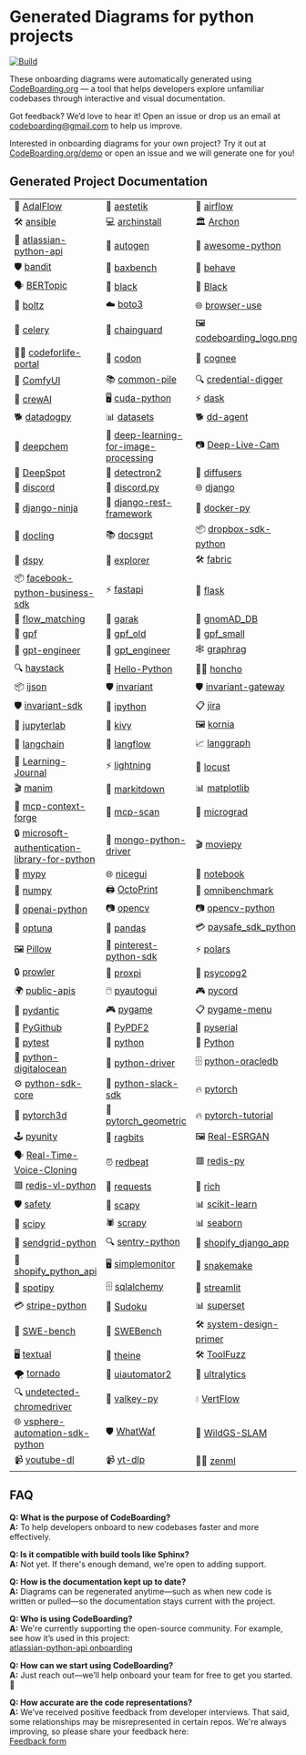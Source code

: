 # Generated Diagrams for python projects
<a href="https://www.python.org/">
    <img alt="Build" src="https://img.shields.io/badge/python-3x-blue">
    
</a>

These onboarding diagrams were automatically generated using [CodeBoarding.org](https://codeboarding.org) — a tool that helps developers explore unfamiliar codebases through interactive and visual documentation.

Got feedback? We’d love to hear it! Open an issue or drop us an email at [codeboarding@gmail.com](mailto:codeboarding@gmail.com) to help us improve.

Interested in onboarding diagrams for your own project? Try it out at [CodeBoarding.org/demo](https://codeboarding.org/demo) or open an issue and we will generate one for you!


## Generated Project Documentation

<table>
  <tr>
    <td>🌊 <a href="AdalFlow/on_boarding.md">AdalFlow</a></td>
    <td>🎨 <a href="aestetik/on_boarding.md">aestetik</a></td>
    <td>🐍 <a href="airflow/on_boarding.md">airflow</a></td>
  </tr>
  <tr>
    <td>🛠️ <a href="ansible/on_boarding.md">ansible</a></td>
    <td>💻 <a href="archinstall/on_boarding.md">archinstall</a></td>
    <td>🏛️ <a href="Archon/on_boarding.md">Archon</a></td>
  </tr>
  <tr>
    <td>🔗 <a href="atlassian-python-api/on_boarding.md">atlassian-python-api</a></td>
    <td>🤖 <a href="autogen/on_boarding.md">autogen</a></td>
    <td>🌟 <a href="awesome-python/on_boarding.md">awesome-python</a></td>
  </tr>
  <tr>
    <td>🛡️ <a href="bandit/on_boarding.md">bandit</a></td>
    <td>🧪 <a href="baxbench/on_boarding.md">baxbench</a></td>
    <td>🧪 <a href="behave/on_boarding.md">behave</a></td>
  </tr>
  <tr>
    <td>🗣️ <a href="BERTopic/on_boarding.md">BERTopic</a></td>
    <td>🖤 <a href="black/on_boarding.md">black</a></td>
    <td>🖤 <a href="Black/on_boarding.md">Black</a></td>
  </tr>
  <tr>
    <td>🧬 <a href="boltz/on_boarding.md">boltz</a></td>
    <td>☁️ <a href="boto3/on_boarding.md">boto3</a></td>
    <td>🌐 <a href="browser-use/on_boarding.md">browser-use</a></td>
  </tr>
  <tr>
    <td>🎯 <a href="celery/on_boarding.md">celery</a></td>
    <td>🔗 <a href="chainguard/on_boarding.md">chainguard</a></td>
    <td>🖼️ <a href="codeboarding_logo.png/on_boarding.md">codeboarding_logo.png</a></td>
  </tr>
  <tr>
    <td>👩‍🏫 <a href="codeforlife-portal/on_boarding.md">codeforlife-portal</a></td>
    <td>🧬 <a href="codon/on_boarding.md">codon</a></td>
    <td>🧠 <a href="cognee/on_boarding.md">cognee</a></td>
  </tr>
  <tr>
    <td>🎨 <a href="ComfyUI/on_boarding.md">ComfyUI</a></td>
    <td>📚 <a href="common-pile/on_boarding.md">common-pile</a></td>
    <td>🔍 <a href="credential-digger/on_boarding.md">credential-digger</a></td>
  </tr>
  <tr>
    <td>🤝 <a href="crewAI/on_boarding.md">crewAI</a></td>
    <td>🖥️ <a href="cuda-python/on_boarding.md">cuda-python</a></td>
    <td>⚡ <a href="dask/on_boarding.md">dask</a></td>
  </tr>
  <tr>
    <td>🐕 <a href="datadogpy/on_boarding.md">datadogpy</a></td>
    <td>📊 <a href="datasets/on_boarding.md">datasets</a></td>
    <td>🐕 <a href="dd-agent/on_boarding.md">dd-agent</a></td>
  </tr>
  <tr>
    <td>🧪 <a href="deepchem/on_boarding.md">deepchem</a></td>
    <td>🧠 <a href="deep-learning-for-image-processing/on_boarding.md">deep-learning-for-image-processing</a></td>
    <td>📷 <a href="Deep-Live-Cam/on_boarding.md">Deep-Live-Cam</a></td>
  </tr>
  <tr>
    <td>🧬 <a href="DeepSpot/on_boarding.md">DeepSpot</a></td>
    <td>🤖 <a href="detectron2/on_boarding.md">detectron2</a></td>
    <td>🎨 <a href="diffusers/on_boarding.md">diffusers</a></td>
  </tr>
  <tr>
    <td>💬 <a href="discord/on_boarding.md">discord</a></td>
    <td>💬 <a href="discord.py/on_boarding.md">discord.py</a></td>
    <td>🌐 <a href="django/on_boarding.md">django</a></td>
  </tr>
  <tr>
    <td>🦸 <a href="django-ninja/on_boarding.md">django-ninja</a></td>
    <td>🔗 <a href="django-rest-framework/on_boarding.md">django-rest-framework</a></td>
    <td>🐳 <a href="docker-py/on_boarding.md">docker-py</a></td>
  </tr>
  <tr>
    <td>📄 <a href="docling/on_boarding.md">docling</a></td>
    <td>📚 <a href="docsgpt/on_boarding.md">docsgpt</a></td>
    <td>📦 <a href="dropbox-sdk-python/on_boarding.md">dropbox-sdk-python</a></td>
  </tr>
  <tr>
    <td>🧠 <a href="dspy/on_boarding.md">dspy</a></td>
    <td>🧭 <a href="explorer/on_boarding.md">explorer</a></td>
    <td>🛠️ <a href="fabric/on_boarding.md">fabric</a></td>
  </tr>
  <tr>
    <td>📦 <a href="facebook-python-business-sdk/on_boarding.md">facebook-python-business-sdk</a></td>
    <td>⚡ <a href="fastapi/on_boarding.md">fastapi</a></td>
    <td>🍶 <a href="flask/on_boarding.md">flask</a></td>
  </tr>
  <tr>
    <td>🔀 <a href="flow_matching/on_boarding.md">flow_matching</a></td>
    <td>👾 <a href="garak/on_boarding.md">garak</a></td>
    <td>🧬 <a href="gnomAD_DB/on_boarding.md">gnomAD_DB</a></td>
  </tr>
  <tr>
    <td>🧬 <a href="gpf/on_boarding.md">gpf</a></td>
    <td>🧬 <a href="gpf_old/on_boarding.md">gpf_old</a></td>
    <td>🧬 <a href="gpf_small/on_boarding.md">gpf_small</a></td>
  </tr>
  <tr>
    <td>🤖 <a href="gpt-engineer/on_boarding.md">gpt-engineer</a></td>
    <td>🤖 <a href="gpt_engineer/on_boarding.md">gpt_engineer</a></td>
    <td>🕸️ <a href="graphrag/on_boarding.md">graphrag</a></td>
  </tr>
  <tr>
    <td>🔍 <a href="haystack/on_boarding.md">haystack</a></td>
    <td>👋 <a href="Hello-Python/on_boarding.md">Hello-Python</a></td>
    <td>👨‍💻 <a href="honcho/on_boarding.md">honcho</a></td>
  </tr>
  <tr>
    <td>📦 <a href="ijson/on_boarding.md">ijson</a></td>
    <td>🛡️ <a href="invariant/on_boarding.md">invariant</a></td>
    <td>🛡️ <a href="invariant-gateway/on_boarding.md">invariant-gateway</a></td>
  </tr>
  <tr>
    <td>🛡️ <a href="invariant-sdk/on_boarding.md">invariant-sdk</a></td>
    <td>🐍 <a href="ipython/on_boarding.md">ipython</a></td>
    <td>📋 <a href="jira/on_boarding.md">jira</a></td>
  </tr>
  <tr>
    <td>📓 <a href="jupyterlab/on_boarding.md">jupyterlab</a></td>
    <td>📱 <a href="kivy/on_boarding.md">kivy</a></td>
    <td>🖼️ <a href="kornia/on_boarding.md">kornia</a></td>
  </tr>
  <tr>
    <td>🔗 <a href="langchain/on_boarding.md">langchain</a></td>
    <td>🔄 <a href="langflow/on_boarding.md">langflow</a></td>
    <td>📈 <a href="langgraph/on_boarding.md">langgraph</a></td>
  </tr>
  <tr>
    <td>📓 <a href="Learning-Journal/on_boarding.md">Learning-Journal</a></td>
    <td>⚡ <a href="lightning/on_boarding.md">lightning</a></td>
    <td>🦗 <a href="locust/on_boarding.md">locust</a></td>
  </tr>
  <tr>
    <td>🎬 <a href="manim/on_boarding.md">manim</a></td>
    <td>📝 <a href="markitdown/on_boarding.md">markitdown</a></td>
    <td>📊 <a href="matplotlib/on_boarding.md">matplotlib</a></td>
  </tr>
  <tr>
    <td>🔧 <a href="mcp-context-forge/on_boarding.md">mcp-context-forge</a></td>
    <td>🔎 <a href="mcp-scan/on_boarding.md">mcp-scan</a></td>
    <td>🧠 <a href="micrograd/on_boarding.md">micrograd</a></td>
  </tr>
  <tr>
    <td>🔒 <a href="microsoft-authentication-library-for-python/on_boarding.md">microsoft-authentication-library-for-python</a></td>
    <td>🍃 <a href="mongo-python-driver/on_boarding.md">mongo-python-driver</a></td>
    <td>🎬 <a href="moviepy/on_boarding.md">moviepy</a></td>
  </tr>
  <tr>
    <td>📝 <a href="mypy/on_boarding.md">mypy</a></td>
    <td>🌐 <a href="nicegui/on_boarding.md">nicegui</a></td>
    <td>📓 <a href="notebook/on_boarding.md">notebook</a></td>
  </tr>
  <tr>
    <td>🔢 <a href="numpy/on_boarding.md">numpy</a></td>
    <td>🖨️ <a href="OctoPrint/on_boarding.md">OctoPrint</a></td>
    <td>🧪 <a href="omnibenchmark/on_boarding.md">omnibenchmark</a></td>
  </tr>
  <tr>
    <td>🤖 <a href="openai-python/on_boarding.md">openai-python</a></td>
    <td>📷 <a href="opencv/on_boarding.md">opencv</a></td>
    <td>📷 <a href="opencv-python/on_boarding.md">opencv-python</a></td>
  </tr>
  <tr>
    <td>🎯 <a href="optuna/on_boarding.md">optuna</a></td>
    <td>🐼 <a href="pandas/on_boarding.md">pandas</a></td>
    <td>💳 <a href="paysafe_sdk_python/on_boarding.md">paysafe_sdk_python</a></td>
  </tr>
  <tr>
    <td>🖼️ <a href="Pillow/on_boarding.md">Pillow</a></td>
    <td>📌 <a href="pinterest-python-sdk/on_boarding.md">pinterest-python-sdk</a></td>
    <td>⚡ <a href="polars/on_boarding.md">polars</a></td>
  </tr>
  <tr>
    <td>🔒 <a href="prowler/on_boarding.md">prowler</a></td>
    <td>🔌 <a href="proxpi/on_boarding.md">proxpi</a></td>
    <td>🐘 <a href="psycopg2/on_boarding.md">psycopg2</a></td>
  </tr>
  <tr>
    <td>🌍 <a href="public-apis/on_boarding.md">public-apis</a></td>
    <td>🖱️ <a href="pyautogui/on_boarding.md">pyautogui</a></td>
    <td>🎮 <a href="pycord/on_boarding.md">pycord</a></td>
  </tr>
  <tr>
    <td>🧮 <a href="pydantic/on_boarding.md">pydantic</a></td>
    <td>🎮 <a href="pygame/on_boarding.md">pygame</a></td>
    <td>📋 <a href="pygame-menu/on_boarding.md">pygame-menu</a></td>
  </tr>
  <tr>
    <td>🐙 <a href="PyGithub/on_boarding.md">PyGithub</a></td>
    <td>📄 <a href="PyPDF2/on_boarding.md">PyPDF2</a></td>
    <td>🔌 <a href="pyserial/on_boarding.md">pyserial</a></td>
  </tr>
  <tr>
    <td>🧪 <a href="pytest/on_boarding.md">pytest</a></td>
    <td>🐍 <a href="python/on_boarding.md">python</a></td>
    <td>🐍 <a href="Python/on_boarding.md">Python</a></td>
  </tr>
  <tr>
    <td>🌊 <a href="python-digitalocean/on_boarding.md">python-digitalocean</a></td>
    <td>🚗 <a href="python-driver/on_boarding.md">python-driver</a></td>
    <td>🗄️ <a href="python-oracledb/on_boarding.md">python-oracledb</a></td>
  </tr>
  <tr>
    <td>⚙️ <a href="python-sdk-core/on_boarding.md">python-sdk-core</a></td>
    <td>💬 <a href="python-slack-sdk/on_boarding.md">python-slack-sdk</a></td>
    <td>🔥 <a href="pytorch/on_boarding.md">pytorch</a></td>
  </tr>
  <tr>
    <td>🧬 <a href="pytorch3d/on_boarding.md">pytorch3d</a></td>
    <td>🧬 <a href="pytorch_geometric/on_boarding.md">pytorch_geometric</a></td>
    <td>🔥 <a href="pytorch-tutorial/on_boarding.md">pytorch-tutorial</a></td>
  </tr>
  <tr>
    <td>🕹️ <a href="pyunity/on_boarding.md">pyunity</a></td>
    <td>🧠 <a href="ragbits/on_boarding.md">ragbits</a></td>
    <td>🖼️ <a href="Real-ESRGAN/on_boarding.md">Real-ESRGAN</a></td>
  </tr>
  <tr>
    <td>🗣️ <a href="Real-Time-Voice-Cloning/on_boarding.md">Real-Time-Voice-Cloning</a></td>
    <td>⏰ <a href="redbeat/on_boarding.md">redbeat</a></td>
    <td>🟥 <a href="redis-py/on_boarding.md">redis-py</a></td>
  </tr>
  <tr>
    <td>🟥 <a href="redis-vl-python/on_boarding.md">redis-vl-python</a></td>
    <td>🔗 <a href="requests/on_boarding.md">requests</a></td>
    <td>🌈 <a href="rich/on_boarding.md">rich</a></td>
  </tr>
  <tr>
    <td>🛡️ <a href="safety/on_boarding.md">safety</a></td>
    <td>📡 <a href="scapy/on_boarding.md">scapy</a></td>
    <td>📊 <a href="scikit-learn/on_boarding.md">scikit-learn</a></td>
  </tr>
  <tr>
    <td>🔬 <a href="scipy/on_boarding.md">scipy</a></td>
    <td>🕷️ <a href="scrapy/on_boarding.md">scrapy</a></td>
    <td>📊 <a href="seaborn/on_boarding.md">seaborn</a></td>
  </tr>
  <tr>
    <td>📧 <a href="sendgrid-python/on_boarding.md">sendgrid-python</a></td>
    <td>🔍 <a href="sentry-python/on_boarding.md">sentry-python</a></td>
    <td>🛒 <a href="shopify_django_app/on_boarding.md">shopify_django_app</a></td>
  </tr>
  <tr>
    <td>🛒 <a href="shopify_python_api/on_boarding.md">shopify_python_api</a></td>
    <td>🖥️ <a href="simplemonitor/on_boarding.md">simplemonitor</a></td>
    <td>🐍 <a href="snakemake/on_boarding.md">snakemake</a></td>
  </tr>
  <tr>
    <td>🎵 <a href="spotipy/on_boarding.md">spotipy</a></td>
    <td>🗄️ <a href="sqlalchemy/on_boarding.md">sqlalchemy</a></td>
    <td>🌊 <a href="streamlit/on_boarding.md">streamlit</a></td>
  </tr>
  <tr>
    <td>💳 <a href="stripe-python/on_boarding.md">stripe-python</a></td>
    <td>🧩 <a href="Sudoku/on_boarding.md">Sudoku</a></td>
    <td>📊 <a href="superset/on_boarding.md">superset</a></td>
  </tr>
  <tr>
    <td>🧪 <a href="SWE-bench/on_boarding.md">SWE-bench</a></td>
    <td>🧪 <a href="SWEBench/on_boarding.md">SWEBench</a></td>
    <td>🛠️ <a href="system-design-primer/on_boarding.md">system-design-primer</a></td>
  </tr>
  <tr>
    <td>🖥️ <a href="textual/on_boarding.md">textual</a></td>
    <td>🍵 <a href="theine/on_boarding.md">theine</a></td>
    <td>🛠️ <a href="ToolFuzz/on_boarding.md">ToolFuzz</a></td>
  </tr>
  <tr>
    <td>🌪️ <a href="tornado/on_boarding.md">tornado</a></td>
    <td>🤖 <a href="uiautomator2/on_boarding.md">uiautomator2</a></td>
    <td>🚗 <a href="ultralytics/on_boarding.md">ultralytics</a></td>
  </tr>
  <tr>
    <td>🔍 <a href="undetected-chromedriver/on_boarding.md">undetected-chromedriver</a></td>
    <td>🔑 <a href="valkey-py/on_boarding.md">valkey-py</a></td>
    <td>💧 <a href="VertFlow/on_boarding.md">VertFlow</a></td>
  </tr>
  <tr>
    <td>🌐 <a href="vsphere-automation-sdk-python/on_boarding.md">vsphere-automation-sdk-python</a></td>
    <td>🛡️ <a href="WhatWaf/on_boarding.md">WhatWaf</a></td>
    <td>🦓 <a href="WildGS-SLAM/on_boarding.md">WildGS-SLAM</a></td>
  </tr>
  <tr>
    <td>📹 <a href="youtube-dl/on_boarding.md">youtube-dl</a></td>
    <td>📹 <a href="yt-dlp/on_boarding.md">yt-dlp</a></td>
    <td>🧑‍🔬 <a href="zenml/on_boarding.md">zenml</a></td>
  </tr>
</table>


## FAQ

**Q: What is the purpose of CodeBoarding?**  
**A:** To help developers onboard to new codebases faster and more effectively.

**Q: Is it compatible with build tools like Sphinx?**  
**A:** Not yet. If there's enough demand, we’re open to adding support.

**Q: How is the documentation kept up to date?**  
**A:** Diagrams can be regenerated anytime—such as when new code is written or pulled—so the documentation stays current with the project.

**Q: Who is using CodeBoarding?**  
**A:** We're currently supporting the open-source community. For example, see how it’s used in this project:  
[atlassian-python-api onboarding](https://github.com/CodeBoarding/atlassian-python-api/blob/b17b17aa77eb0f5b8494373e5eac7a96dbe95522/.codeboarding/on_boarding.md)

**Q: How can we start using CodeBoarding?**  
**A:** Just reach out—we’ll help onboard your team for free to get you started. 🙂

**Q: How accurate are the code representations?**  
**A:** We’ve received positive feedback from developer interviews. That said, some relationships may be misrepresented in certain repos. We're always improving, so please share your feedback here:  
[Feedback form](https://forms.gle/GAFEgnVr8fAWMduM6)

